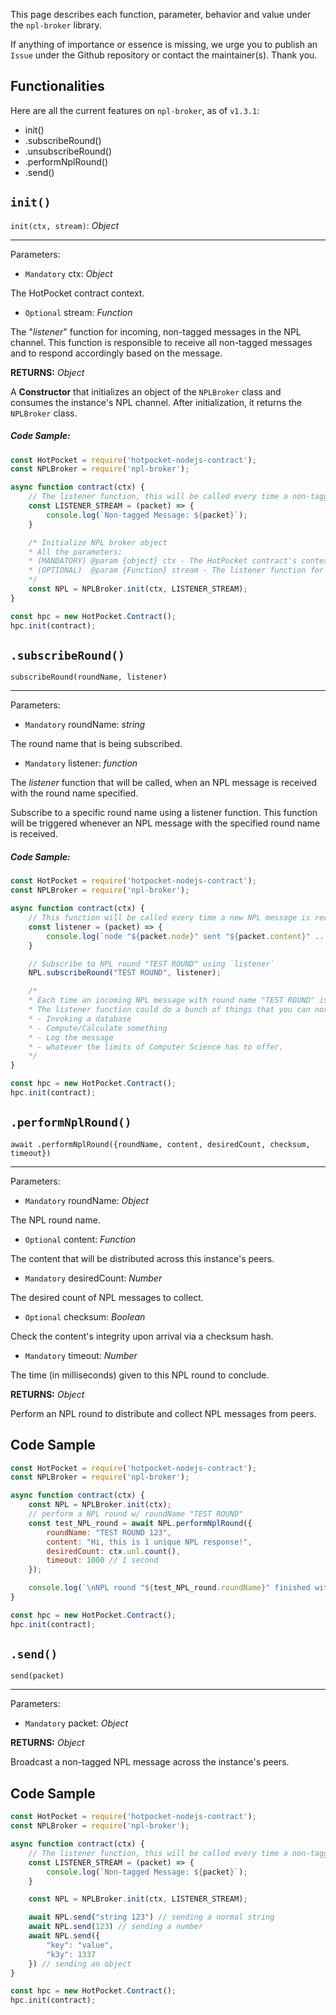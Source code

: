This page describes each function, parameter, behavior and value under the `npl-broker` library.

If anything of importance or essence is missing, we urge you to publish an `Issue` under the Github repository or contact the maintainer(s). Thank you.

## Functionalities

Here are all the current features on `npl-broker`, as of `v1.3.1`:

- init()
- .subscribeRound()
- .unsubscribeRound()
- .performNplRound()
- .send()

## `init()`

`init(ctx, stream)`: *Object*

---

Parameters: 

- `Mandatory` ctx: *Object*

The HotPocket contract context.

- `Optional` stream: *Function*

The "*listener*" function for incoming, non-tagged messages in the NPL channel. This function is responsible to receive all non-tagged messages and to respond accordingly based on the message.

**RETURNS:** *Object*

A **Constructor** that initializes an object of the `NPLBroker` class and consumes the instance's NPL channel. After initialization, it returns the `NPLBroker` class.

##### Code Sample:

```js
const HotPocket = require('hotpocket-nodejs-contract');
const NPLBroker = require('npl-broker');

async function contract(ctx) {
    // The listener function, this will be called every time a non-tagged message is received in the NPL channel.
    const LISTENER_STREAM = (packet) => {
        console.log(`Non-tagged Message: ${packet}`);
    }

    /* Initialize NPL broker object
    * All the parameters:
    * (MANDATORY) @param {object} ctx - The HotPocket contract's context.
    * (OPTIONAL)  @param {Function} stream - The listener function for non-tagged messages in the NPL channel.
    */
    const NPL = NPLBroker.init(ctx, LISTENER_STREAM);
}

const hpc = new HotPocket.Contract();
hpc.init(contract);
```

## `.subscribeRound()`

`subscribeRound(roundName, listener)`

---

Parameters: 

- `Mandatory` roundName: *string*

The round name that is being subscribed.

- `Mandatory` listener: *function*

The *listener* function that will be called, when an NPL message is received with the round name specified.

Subscribe to a specific round name using a listener function. This function will be triggered whenever an NPL message with the specified round name is received.

##### Code Sample:

```js
const HotPocket = require('hotpocket-nodejs-contract');
const NPLBroker = require('npl-broker');

async function contract(ctx) {
    // This function will be called every time a new NPL message is received
    const listener = (packet) => {
        console.log(`node "${packet.node}" sent "${packet.content}" ...`);
    }

    // Subscribe to NPL round "TEST ROUND" using `listener`
    NPL.subscribeRound("TEST ROUND", listener);

    /* 
    * Each time an incoming NPL message with round name "TEST ROUND" is received, it will call the listener function.
    * The listener function could do a bunch of things that you can normally do in a NodeJS runtime, like:
    * - Invoking a database
    * - Compute/Calculate something
    * - Log the message
    * - whatever the limits of Computer Science has to offer.
    */
}

const hpc = new HotPocket.Contract();
hpc.init(contract);
```

## `.performNplRound()`

`await .performNplRound({roundName, content, desiredCount, checksum, timeout})`

---

Parameters:

- `Mandatory` roundName: *Object*

The NPL round name.

- `Optional` content: *Function*

The content that will be distributed across this instance's peers.

- `Mandatory` desiredCount: *Number*

The desired count of NPL messages to collect.

- `Optional` checksum: *Boolean*

Check the content's integrity upon arrival via a checksum hash.

- `Mandatory` timeout: *Number*

The time (in milliseconds) given to this NPL round to conclude.

**RETURNS:** *Object*

Perform an NPL round to distribute and collect NPL messages from peers.

## Code Sample

```js
const HotPocket = require('hotpocket-nodejs-contract');
const NPLBroker = require('npl-broker');

async function contract(ctx) {
    const NPL = NPLBroker.init(ctx);
    // perform a NPL round w/ roundName "TEST ROUND"
    const test_NPL_round = await NPL.performNplRound({
        roundName: "TEST ROUND 123",
        content: "Hi, this is 1 unique NPL response!",
        desiredCount: ctx.unl.count(),
        timeout: 1000 // 1 second
    });

    console.log(`\nNPL round "${test_NPL_round.roundName}" finished with ${test_NPL_round.responseCount} responses in ${test_NPL_round.timeTaken} ms\n`);
}

const hpc = new HotPocket.Contract();
hpc.init(contract);
```

## `.send()`

`send(packet)`

---

Parameters:

- `Mandatory` packet: *Object*

**RETURNS:** *Object*

Broadcast a non-tagged NPL message across the instance's peers.

## Code Sample

```js
const HotPocket = require('hotpocket-nodejs-contract');
const NPLBroker = require('npl-broker');

async function contract(ctx) {
    // The listener function, this will be called every time a non-tagged message is received in the NPL channel.
    const LISTENER_STREAM = (packet) => {
        console.log(`Non-tagged Message: ${packet}`);
    }

    const NPL = NPLBroker.init(ctx, LISTENER_STREAM);

    await NPL.send("string 123") // sending a normal string
    await NPL.send(123) // sending a number
    await NPL.send({
        "key": "value",
        "k3y": 1337
    }) // sending an object
}

const hpc = new HotPocket.Contract();
hpc.init(contract);
```
